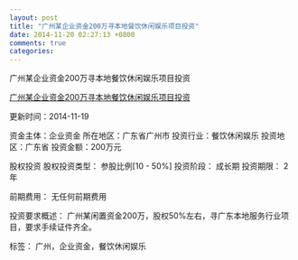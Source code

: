 ```yaml
---
layout: post
title: "广州某企业资金200万寻本地餐饮休闲娱乐项目投资"
date: 2014-11-20 02:27:13 +0800
comments: true
categories: 
---
```

广州某企业资金200万寻本地餐饮休闲娱乐项目投资

[广州某企业资金200万寻本地餐饮休闲娱乐项目投资](http://zijin.trjcn.com/detail_245183.html)

更新时间：2014-11-19

资金主体：企业资金
所在地区：广东省广州市
投资行业：餐饮休闲娱乐
投资地区：广东省
投资金额：200万元

股权投资
股权投资类型：
                            参股比例[10 - 50%] 
                                                                                投资阶段：
                            成长期 
                                                                                                                                        投资期限：
                            2 年

前期费用：
无任何前期费用

投资要求概述：
广州某闲置资金200万，股权50%左右，寻广东本地服务行业项目，要求手续证件齐全。

标签：
广州，企业资金，餐饮休闲娱乐

